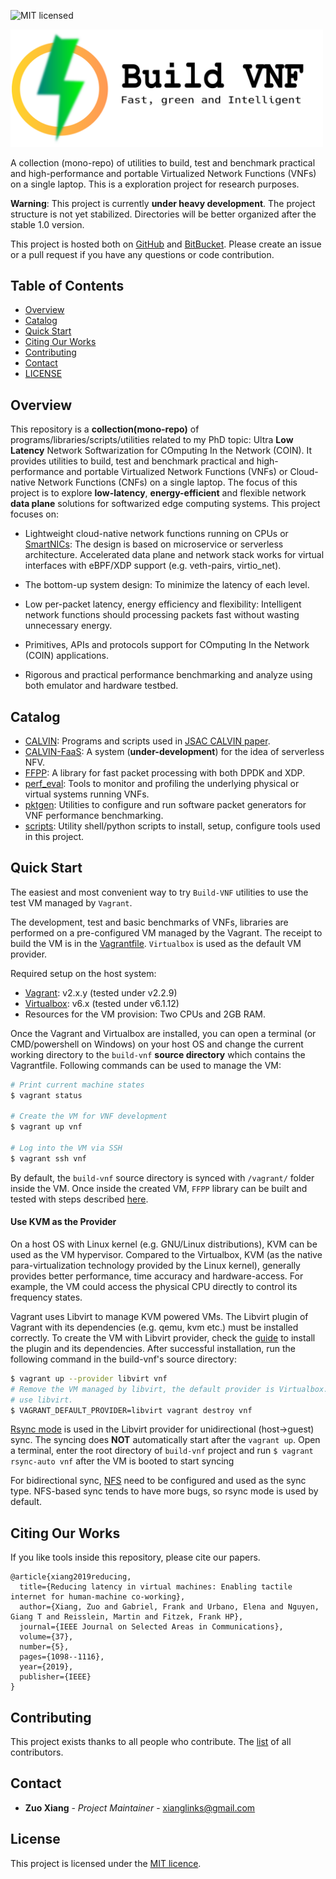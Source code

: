 ![MIT licensed][mit-badge]

[mit-badge]: https://img.shields.io/github/license/stevelorenz/build-vnf

<img src="https://github.com/stevelorenz/build-vnf/raw/master/logo/logo_horizontal.png" width="500">

A collection (mono-repo) of utilities to build, test and benchmark practical and high-performance and portable Virtualized Network Functions (VNFs) on a single laptop.
This is a exploration project for research purposes.

**Warning**: This project is currently **under heavy development**.
The project structure is not yet stabilized.
Directories will be better organized after the stable 1.0 version.

This project is hosted both on [GitHub](https://github.com/stevelorenz/build-vnf) and [BitBucket](https://bitbucket.org/comnets/build-vnf/src/master/). 
Please create an issue or a pull request if you have any questions or code contribution.


## Table of Contents

*   [Overview](#overview)
*   [Catalog](#catalog)
*   [Quick Start](#quick-start)
*   [Citing Our Works](#citing-our-works)
*   [Contributing](#contributing)
*   [Contact](#contact)
*   [LICENSE](#licence)


## Overview

This repository is a **collection(mono-repo)** of programs/libraries/scripts/utilities related to my PhD topic: Ultra **Low Latency** Network Softwarization for COmputing In the Network (COIN).
It provides utilities to build, test and benchmark practical and high-performance and portable Virtualized Network Functions (VNFs) or Cloud-native Network Functions
(CNFs) on a single laptop.
The focus of this project is to explore **low-latency**, **energy-efficient** and flexible network **data plane** solutions for softwarized edge computing systems.
This project focuses on:

-  Lightweight cloud-native network functions running on CPUs or [SmartNICs](https://www.mellanox.com/products/smartnic): The design is based on microservice or
   serverless architecture. Accelerated data plane and network stack works for virtual interfaces with eBPF/XDP support (e.g. veth-pairs, virtio\_net).

-  The bottom-up system design: To minimize the latency of each level.

-  Low per-packet latency, energy efficiency and flexibility: Intelligent network functions should processing packets fast without wasting unnecessary energy.

-  Primitives, APIs and protocols support for COmputing In the Network (COIN) applications.

-  Rigorous and practical performance benchmarking and analyze using both emulator and hardware testbed.

## Catalog

-   [CALVIN](./CALVIN/): Programs and scripts used in [JSAC CALVIN paper](https://ieeexplore.ieee.org/abstract/document/8672612).
-   [CALVIN-FaaS](./calvin-faas/): A system (**under-development**) for the idea of serverless NFV.
-   [FFPP](./calvin-faas/ffpp/): A library for fast packet processing with both DPDK and XDP.
-   [perf_eval](./perf_eval/): Tools to monitor and profiling the underlying physical or virtual systems running VNFs.
-   [pktgen](./pktgen/):  Utilities to configure and run software packet generators for VNF performance benchmarking.
-   [scripts](./scripts/): Utility shell/python scripts to install, setup, configure tools used in this project.


## Quick Start

The easiest and most convenient way to try `Build-VNF` utilities to use the test VM managed by `Vagrant`.

The development, test and basic benchmarks of VNFs, libraries are performed on a pre-configured VM managed by the Vagrant.
The receipt to build the VM is in the [Vagrantfile](./Vagrantfile).
`Virtualbox` is used as the default VM provider.

Required setup on the host system:

-   [Vagrant](https://www.vagrantup.com/downloads.html): v2.x.y (tested under v2.2.9)
-   [Virtualbox](https://www.virtualbox.org/wiki/Downloads): v6.x (tested under v6.1.12)
-   Resources for the VM provision: Two CPUs and 2GB RAM.

Once the Vagrant and Virtualbox are installed, you can open a terminal (or CMD/powershell on Windows) on your host OS and change the current working directory to the
`build-vnf` **source directory** which contains the Vagrantfile.
Following commands can be used to manage the VM:

```bash
# Print current machine states
$ vagrant status

# Create the VM for VNF development
$ vagrant up vnf

# Log into the VM via SSH
$ vagrant ssh vnf
```
By default, the `build-vnf` source directory is synced with `/vagrant/` folder inside the VM.
Once inside the created VM, `FFPP` library can be built and tested with steps described [here](./calvin-faas/ffpp/README.md).

#### Use KVM as the Provider

On a host OS with Linux kernel (e.g. GNU/Linux distributions), KVM can be used as the VM hypervisor.
Compared to the Virtualbox, KVM (as the native para-virtualization technology provided by the Linux kernel), generally provides better performance, time accuracy and
hardware-access.
For example, the VM could access the physical CPU directly to control its frequency states.

Vagrant uses Libvirt to manage KVM powered VMs. The Libvirt plugin of Vagrant with its dependencies (e.g. qemu, kvm etc.) must be installed correctly.
To create the VM with Libvirt provider, check the [guide](https://github.com/vagrant-libvirt/vagrant-libvirt#installation) to install the plugin and its dependencies.
After successful installation, run the following command in the build-vnf's source directory:

```bash
$ vagrant up --provider libvirt vnf
# Remove the VM managed by libvirt, the default provider is Virtualbox. Use VAGRANT_DEFAULT_PROVIDER to force vagrant to
# use libvirt.
$ VAGRANT_DEFAULT_PROVIDER=libvirt vagrant destroy vnf
```

[Rsync mode](https://www.vagrantup.com/docs/synced-folders/rsync.html) is used in the Libvirt provider for unidirectional (host->guest) sync. 
The syncing does **NOT** automatically start after the `vagrant up`.
Open a terminal, enter the root directory of `build-vnf` project and run `$ vagrant rsync-auto vnf` after the VM  is booted to start syncing

For bidirectional sync, [NFS](https://www.vagrantup.com/docs/synced-folders/nfs.html) need to be configured and used as the sync type.
NFS-based sync tends to have more bugs, so rsync mode is used by default.

## Citing Our Works

If you like tools inside this repository, please cite our papers.

```
@article{xiang2019reducing,
  title={Reducing latency in virtual machines: Enabling tactile internet for human-machine co-working},
  author={Xiang, Zuo and Gabriel, Frank and Urbano, Elena and Nguyen, Giang T and Reisslein, Martin and Fitzek, Frank HP},
  journal={IEEE Journal on Selected Areas in Communications},
  volume={37},
  number={5},
  pages={1098--1116},
  year={2019},
  publisher={IEEE}
}
```


## Contributing

This project exists thanks to all people who contribute.
The [list](./CONTRIBUTORS) of all contributors.

## Contact

* **Zuo Xiang** - *Project Maintainer* - xianglinks@gmail.com

## License

This project is licensed under the [MIT licence](./LICENSE).
